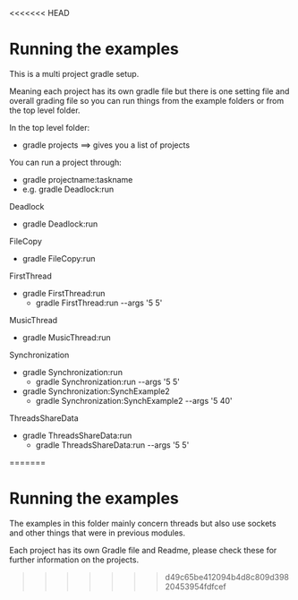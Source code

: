 <<<<<<< HEAD
# Running the examples #
This is a multi project gradle setup. 

Meaning each project has its own gradle file but there is one setting file and overall grading file so you can run things from the example folders or from the top level folder. 

In the top level folder: 
 - gradle projects
 ==> gives you a list of projects

You can run a project through:
 - gradle projectname:taskname
 - e.g. gradle Deadlock:run

Deadlock
  - gradle Deadlock:run

FileCopy
  - gradle FileCopy:run

FirstThread
  - gradle FirstThread:run
    - gradle FirstThread:run --args '5 5'

MusicThread
  - gradle MusicThread:run

Synchronization
  - gradle Synchronization:run
    - gradle Synchronization:run --args '5 5'
  - gradle Synchronization:SynchExample2
    - gradle Synchronization:SynchExample2 --args '5 40'

ThreadsShareData
  - gradle ThreadsShareData:run
    - gradle ThreadsShareData:run --args '5 5'

=======
# Running the examples #

The examples in this folder mainly concern threads but also use sockets and other things that were in previous modules. 

Each project has its own Gradle file and Readme, please check these for further information on the projects. 


>>>>>>> d49c65be412094b4d8c809d39820453954fdfcef
